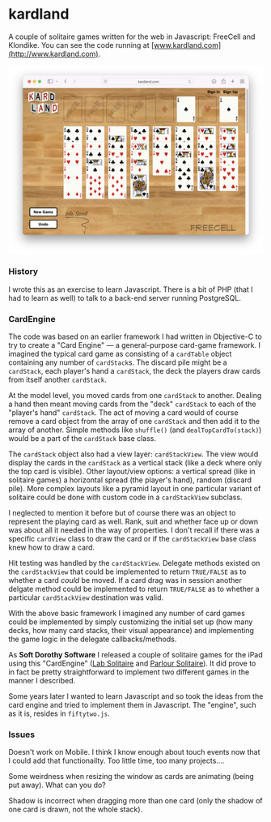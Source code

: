 # kardland
A couple of solitaire games written for the web in Javascript: FreeCell and Klondike. You can see the code running at [www.kardland.com](http://www.kardland.com).

<p align="center">
<img width="768" src="https://github.com/EngineersNeedArt/kardland/blob/b40c341a47242b420871e2c16183a6c4ddd1aa2f/documentation/kardland_screenshot.png" alt="SystemSix screenshot.">
</p>

### History

I wrote this as an exercise to learn Javascript. There is a bit of PHP (that I had to learn as well) to talk to a back-end server running PostgreSQL.

### CardEngine

The code was based on an earlier framework I had written in Objective-C to try to create a "Card Engine" — a general-purpose card-game framework. I imagined the typical card game as consisting of a `cardTable` object containing any number of `cardStack`s. The discard pile might be a `cardStack`, each player's hand a `cardStack`, the deck the players draw cards from itself another `cardStack`.

At the model level, you moved cards from one `cardStack` to another. Dealing a hand then meant moving cards from the "deck" `cardStack` to each of the "player's hand" `cardStack`. The act of moving a card would of course remove a card object from the array of one `cardStack` and then add it to the array of another. Simple methods like `shuffle()` (and `dealTopCardTo(stack)`) would be a part of the `cardStack` base class.

The `cardStack` object also had a view layer: `cardStackView`. The view would display the cards in the `cardStack` as a vertical stack (like a deck where only the top card is visible). Other layout/view options: a vertical spread (like in solitaire games) a horizontal spread (the player's hand), random (discard pile). More complex layouts like a pyramid layout in one particular variant of solitaire could be done with custom code in a `cardStackView` subclass.

I neglected to mention it before but of course there was an object to represent the playing card as well. Rank, suit and whether face up or down was about all it needed in the way of properties. I don't recall if there was a specific `cardView` class to draw the card or if the `cardStackView` base class knew how to draw a card.

Hit testing was handled by the `cardStackView`. Delegate methods existed on the `cardStackView` that could be implemented to return `TRUE/FALSE` as to whether a card *could* be moved. If a card drag was in session another delgate method could be implemented to return `TRUE/FALSE` as to whether a particular `cardStackView` destination was valid.

With the above basic framework I imagined any number of card games could be implemented by simply customizing the initial set up (how many decks, how many card stacks, their visual appearance) and implementing the game logic in the delegate callbacks/methods.

As **Soft Dorothy Software** I released a couple of solitaire games for the iPad using this "CardEngine" ([Lab Solitaire](https://github.com/softdorothy/LabSolitaire) and [Parlour Solitaire](https://github.com/softdorothy/ParlourSolitaire)). It did prove to in fact be pretty straightforward to implement two different games in the manner I described.

Some years later I wanted to learn Javascript and so took the ideas from the card engine and tried to implement them in Javascript. The "engine", such as it is, resides in `fiftytwo.js`.

### Issues

Doesn't work on Mobile. I think I know enough about touch events now that I could add that functionailty. Too little time, too many projects....

Some weirdness when resizing the window as cards are animating (being put away). What can you do?

Shadow is incorrect when dragging more than one card (only the shadow of one card is drawn, not the whole stack).
